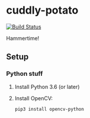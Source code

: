 # cuddly-potato

[![Build Status](https://travis-ci.org/digiaonline/cuddly-potato.svg?branch=master)](https://travis-ci.org/digiaonline/cuddly-potato)

Hammertime!

## Setup

### Python stuff

1. Install Python 3.6 (or later)
2. Install OpenCV:

   ```
   pip3 install opencv-python
   ```
